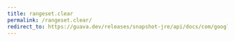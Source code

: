 ```yaml
---
title: rangeset.clear
permalink: /rangeset.clear/
redirect_to: https://guava.dev/releases/snapshot-jre/api/docs/com/google/common/collect/RangeSet.html#clear--
---
```

